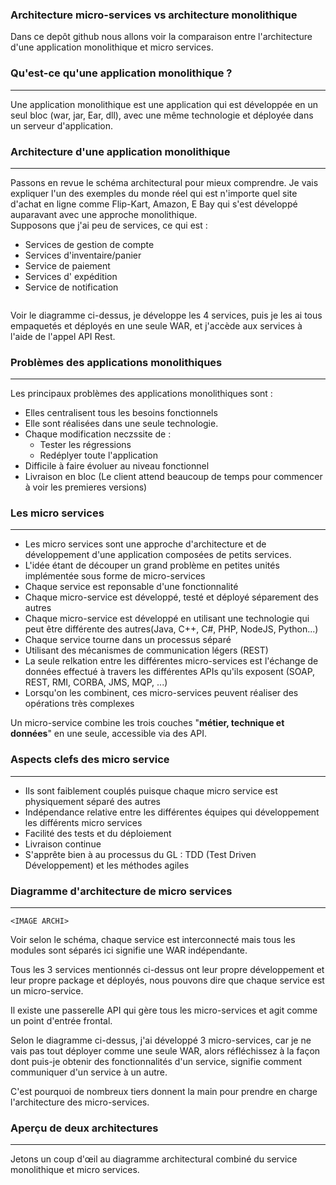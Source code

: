 ### Architecture micro-services vs architecture monolithique
Dans ce depôt github nous allons voir la comparaison entre l'architecture d'une application monolithique et micro services.

### Qu'est-ce qu'une application monolithique ?
---
Une application monolithique est une application qui est développée en un seul bloc (war, jar, Ear, dll), avec une même technologie et déployée dans un serveur d'application.

### Architecture d'une application monolithique
---
Passons en revue le schéma architectural pour mieux comprendre.
Je vais expliquer l'un des exemples du monde réel qui est n'importe quel site d'achat en ligne 
comme Flip-Kart, Amazon, E Bay qui s'est développé auparavant avec une approche monolithique.<br/>
Supposons que j'ai peu de services, ce qui est :<br/>
* Services de gestion de compte 
* Services d'inventaire/panier 
* Service de paiement 
* Services d' expédition 
* Service de notification

<IMAGE ARCHI>

Voir le diagramme ci-dessus, je développe les 4 services, puis je les ai tous empaquetés 
et déployés en une seule WAR, et j'accède aux services à l'aide de l'appel API Rest.

### Problèmes des applications monolithiques
---
Les principaux problèmes des applications monolithiques sont :<br/>
* Elles centralisent tous les besoins fonctionnels
* Elle sont réalisées dans une seule technologie.
* Chaque modification neczssite de :
	* Tester les régressions
	* Redéplyer toute l'application
* Difficile à faire évoluer au niveau fonctionnel
* Livraison en bloc (Le client attend beaucoup de temps pour commencer à 	voir les premieres versions)

### Les micro services
---
* Les micro services sont une approche d'architecture et de développement d'une application composées de petits services.
* L'idée étant de découper un grand problème en petites unités implémentée sous forme de micro-services
* Chaque service est reponsable d'une fonctionnalité
* Chaque micro-service est développé, testé et déployé séparement des autres
* Chaque micro-service est développé en utilisant une technologie qui peut être différente des autres(Java, C++, C#, PHP, NodeJS, Python...)
* Chaque service tourne dans un processus séparé
* Utilisant des mécanismes de communication légers (REST)
* La seule relkation entre les différentes micro-services est l'échange de données effectué à travers les différentes APIs qu'ils exposent (SOAP, REST, RMI, CORBA, JMS, MQP, ...)
* Lorsqu'on les combinent, ces micro-services peuvent réaliser des opérations très complexes

Un micro-service combine les trois couches "**métier, technique et données**" en une seule, accessible via des API.

### Aspects clefs des micro service
---
* Ils sont faiblement couplés puisque chaque micro service est physiquement séparé des autres
* Indépendance relative entre les différentes équipes qui développement les différents micro services
* Facilité des tests et du déploiement
* Livraison continue
* S'apprête bien à au processus du GL : TDD (Test Driven Développement) et les méthodes agiles

### Diagramme d'architecture de micro services
---
	<IMAGE ARCHI>

Voir selon le schéma, chaque service est interconnecté mais tous les modules sont séparés ici signifie une WAR indépendante.<br/>

Tous les 3 services mentionnés ci-dessus ont leur propre développement et leur propre package et déployés, 
nous pouvons dire que chaque service est un micro-service.<br/>

Il existe une passerelle API qui gère tous les micro-services et agit comme un point d'entrée frontal.<br/>

Selon le diagramme ci-dessus, j'ai développé 3 micro-services, car je ne vais pas tout déployer 
comme une seule WAR, alors réfléchissez à la façon dont puis-je obtenir des fonctionnalités 
d'un service, signifie comment communiquer d'un service à un autre.<br/>

C'est pourquoi de nombreux tiers donnent la main pour prendre en charge l'architecture des micro-services.

### Aperçu de deux architectures
---
Jetons un coup d'œil au diagramme architectural combiné du service monolithique et micro services.<br/>
<IMAGE ARCHI>